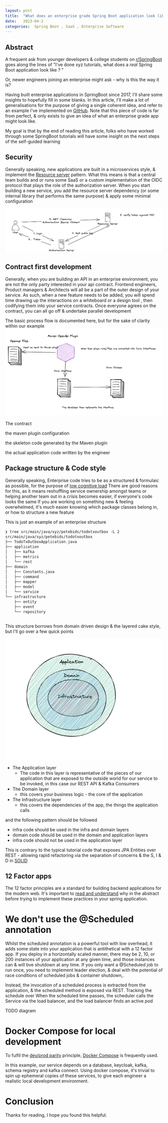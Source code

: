 ```yaml
---
layout: post
title:  "What does an enterprise grade Spring Boot application look like in 2023"
date:   2023-04-2 
categories:  Spring Boot , SaaS , Enterprise Software
---
```


## Abstract


A frequent ask from younger developers & college students on [r/SpringBoot](https://www.reddit.com/r/SpringBoot/) goes along the lines of
"I've done xyz tutorials, what does a  *real* Spring Boot application look like ? "

Or, newer engineers joining an enterprise might ask - why is this the way it is? 


Having built enterprise applications in SpringBoot since 2017, I'll share some insights to hopefully fill in some blanks. 
In this article, I'll make a lot of generalisations for the purpose of giving a single coherent idea,
and refer to an example I've implemented on [GitHub](https://github.com/petebids/todo-tx-outbox). Note that this piece of code is far from perfect, & only exists to give an idea of what an enterprise grade app might look like.

My goal is that by the end of reading this article, folks who have worked through some 
SpringBoot tutorials will have some insight on the next steps of the self-guided learning



## Security

Generally speaking, new applications are built in a microservices style, & implement the [Resource server](https://www.rfc-editor.org/rfc/rfc6749#section-1.1) pattern.
What this means is that a central team builds and or runs some SaaS or a custom implementation of the OIDC protocol that plays the role of the authorization server. 
When you start building a new service, you add the resource server dependency (or some internal library that performs the same purpose) & apply some minimal configuration

![Diagram](/assets/Authz_server.png)

<script src="https://gist.github.com/petebids/cdbec8953b054688c67cf76730635665.js"></script>

<script src="https://gist.github.com/petebids/1e710e7bc60aa1b9fceefad966b6ec10.js"></script>




## Contract first development

Generally, when you are building an API in an enterprise environment, you are not the only party interested in your api contract.
Frontend engineers, Product managers & Architects will all be a part of the outer design of your service.
As such, when a new feature needs to be added, you will spend time drawing up the interactions on a whiteboard or a design tool , then codifying them into your service contracts. 
Once everyone agrees on the contract, you can all go off & undertake parallel development

The basic process flow is documented here, but for the sake of clarity within our example 
![Diagram](/assets/todo_codegen.png)

The contract
<script src="https://gist.github.com/petebids/91d3609f7ceb143ec98a479bb6e33614.js"></script>
the maven plugin configuration
<script src="https://gist.github.com/petebids/36a3d2f89d7b63f682acf9779e608615.js"></script>
the skeleton code generated by the Maven plugin 
<script src="https://gist.github.com/petebids/a22508e730ffa45f4c4427b378bf4692.js"></script>
the actual application code written by the engineer
<script src="https://gist.github.com/petebids/3dbad4c3fbc5285da773ac77dbc81c12.js"></script>





## Package structure & Code style

Generally speaking, Enterprise code tries to be as a structured  & formulaic as possible, for the purpose of [low cognitive load](https://en.wikipedia.org/wiki/Cognitive_load)
There are good reasons for this, as it means reshuffling service ownership amongst teams or helping another team out in a crisis becomes easier, if everyone's code looks the same
If you are working on something new & feeling overwhelmed, it's much easier knowing which package classes belong in, or how to structure a new feature

This is just an example of an enterprise structure
```shell
❯ tree src/main/java/xyz/petebids/todotxoutbox -L 2
src/main/java/xyz/petebids/todotxoutbox
├── TodoTxOutboxApplication.java
├── application
│   ├── kafka
│   ├── metrics
│   └── rest
├── domain
│   ├── Constants.java
│   ├── command
│   ├── mapper
│   ├── model
│   └── service
└── infrastructure
    ├── entity
    ├── event
    └── repository


```
This structure borrows from domain driven design & the layered cake style, but I'll go over a few quick points

![Diagram](/assets/layerd_packages.png)

- The Application layer
  - The code in this layer is representative of the pieces of our application that are exposed to the outside world for our service to be invoked,
    in this case our REST API & Kafka Consumers
- The Domain layer
  - this covers your business logic - the core of the application
- The Infrastructure layer 
  - this covers the dependencies of the app, the things the application calls 

and the following pattern should be followed

- infra code should be used in the infra and domain layers
- domain code should be used in the domain and application layers
- infra code should not be used in the application layer


This is contrary to the typical tutorial code that exposes JPA Entities over REST -
allowing rapid refactoring via the separation of concerns & the S, I & D in [SOLID](https://en.wikipedia.org/wiki/SOLID)




## 12 Factor apps

The 12 factor principles are a standard for building backend applications for the modern web. It's important to [read and understand](https://12factor.net/) 
why in the abstract before trying to implement these practices in your spring application.


# We don't use the @Scheduled annotation

Whilst the scheduled annotation is a powerful tool with low overhead, it adds some state into your application that is antithetical with a 12 factor app. 
If you deploy in a horizontally scaled manner, there may be  2, 10, or 200 instances of your application at any given time, 
and those instances can & will bve shutdown at any time. 
If you only want a @Scheduled job to run once, you need to implement leader election,
& deal with the potential of race conditions of scheduled jobs & container shutdown,. 

Instead, the invocation of a scheduled process is extracted from the application, & the scheduled method is exposed via REST.
Tracking the schedule over 
When the scheduled time passes, the scheduler calls the Service via the load balancer, and the load balancer finds an active pod 

TODO diagram


# Docker Compose for local development 

To fulfil the [dev/prod parity](https://12factor.net/dev-prod-parity) principle, [Docker Compose](https://docs.docker.com/compose/) is frequently used.

In this example, our service depends on a database, keycloak, kafka, schema registry and kafka connect. 
Using docker compose, it's trivial to spin up ephemeral copies of these services, to give each engineer a realistic local development environment.
<script src="https://gist.github.com/petebids/80a62ec3e1f0f6533d468e4ea1bdfc02.js"></script>

# Conclusion

Thanks for reading, I hope you found this helpful.